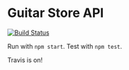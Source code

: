 # Guitar Store API


[![Build Status](http://img.shields.io/travis/caike/ExpressGuitarStoreTDD.svg)](http://travis-ci.org/caike/ExpressGuitarStoreTDD)

Run with `npm start`.
Test with `npm test`.

Travis is on!
